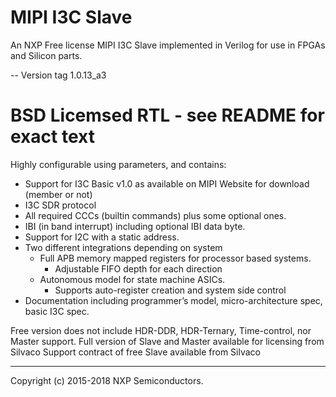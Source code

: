 # MIPI I3C Slave

An NXP Free license MIPI I3C Slave implemented in Verilog for use in FPGAs and Silicon parts.

-- Version tag 1.0.13_a3

# BSD Licemsed RTL - see README for exact text

Highly configurable using parameters, and contains:

- Support for I3C Basic v1.0 as available on MIPI Website for download (member or not)
- I3C SDR protocol
- All required CCCs (builtin commands) plus some optional ones.
- IBI (in band interrupt) including optional IBI data byte.
- Support for I2C with a static address.
- Two different integrations depending on system
  - Full APB memory mapped registers for processor based systems.
    - Adjustable FIFO depth for each direction
  - Autonomous model for state machine ASICs.
    - Supports auto-register creation and system side control
- Documentation including programmer’s model, micro-architecture spec, basic I3C spec.

Free version does not include HDR-DDR, HDR-Ternary, Time-control, nor Master support.
Full version of Slave and Master available for licensing from Silvaco
Support contract of free Slave available from Silvaco

---
Copyright (c) 2015-2018 NXP Semiconductors.
